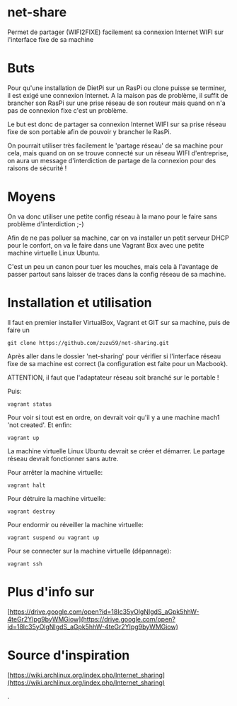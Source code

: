 # net-share
Permet de partager (WIFI2FIXE) facilement sa connexion Internet WIFI sur l'interface fixe de sa machine

# Buts
Pour qu'une installation de DietPi sur un RasPi ou clone puisse se terminer, il est exigé une connexion Internet. A la maison pas de problème, il suffit de brancher son RasPi sur une prise réseau de son routeur mais quand on n'a pas de connexion fixe c'est un problème.

Le but est donc de partager sa connexion Internet WIFI sur sa prise réseau fixe de son portable afin de pouvoir y brancher le RasPi.

On pourrait utiliser très facilement le 'partage réseau' de sa machine pour cela, mais quand on on se trouve connecté sur un réseau WIFI d'entreprise, on aura un message d'interdiction de partage de la connexion pour des raisons de sécurité !

# Moyens
On va donc utiliser une petite config réseau à la mano pour le faire sans problème d'interdiction ;-)

Afin de ne pas polluer sa machine, car on va installer un petit serveur DHCP pour le confort, on va le faire dans une Vagrant Box avec une petite machine virtuelle Linux Ubuntu.

C'est un peu un canon pour tuer les mouches, mais cela à l'avantage de passer partout sans laisser de traces dans la config réseau de sa machine.

# Installation et utilisation
Il faut en premier installer VirtualBox, Vagrant et GIT sur sa machine, puis de faire un

``git clone https://github.com/zuzu59/net-sharing.git``

Après aller dans le dossier 'net-sharing' pour vérifier si l'interface réseau fixe de sa machine est correct (la configuration est faite pour un Macbook).

ATTENTION, il faut que l'adaptateur réseau soit branché sur le portable !

Puis:

``vagrant status``

Pour voir si tout est en ordre, on devrait voir qu'il y a une machine mach1 'not created'. Et enfin:

``vagrant up``

La machine virtuelle Linux Ubuntu devrait se créer et démarrer. Le partage réseau devrait fonctionner sans autre.

Pour arrêter la machine virtuelle:

``vagrant halt``

Pour détruire la machine virtuelle:

``vagrant destroy``

Pour endormir ou réveiller la machine virtuelle:

``vagrant suspend ou vagrant up``

Pour se connecter sur la machine virtuelle (dépannage):

``vagrant ssh``

# Plus d'info sur

[https://drive.google.com/open?id=18Ic35yOlgNIgdS_aGpk5hhW-4teGr2YIpg9byWMGiow](https://drive.google.com/open?id=18Ic35yOlgNIgdS_aGpk5hhW-4teGr2YIpg9byWMGiow)

# Source d'inspiration
[https://wiki.archlinux.org/index.php/Internet_sharing](https://wiki.archlinux.org/index.php/Internet_sharing)

 .
